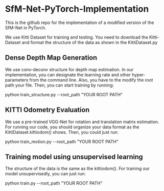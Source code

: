 # SfM-Net-PyTorch-Implementation

This is the github repo for the implementation of a modified version of the SfM-Net in PyTorch. 

We use Kitti Dataset for training and testing. You need to download the Kitti-Dataset and format the structure of the data as shown in the KittiDataset.py

## Dense Depth Map Generation

We use conv-deconv structure for depth map estimation. In our implementation, you can designate the learning rate and other hyper-parameters from the command line. Also, you have to the modify the root path your file. Then, you can start training by running:

python train_structure.py --root_path "YOUR ROOT PATH"

## KITTI Odometry Evaluation

We use a pre-trained VGG-Net for rotation and translation matrix estimation. For running our code, you should organize your data format as the KittiDataset.kittiodom() shows. Then, you could just run:

python train_motion.py --root_path "YOUR ROOT PATH"

## Training model using unsupervised learning

The structure of the data is the same as the kittiodom(). For training our model unsupervisedly, you can just run:

python train.py --root_path "YOUR ROOT PATH"
